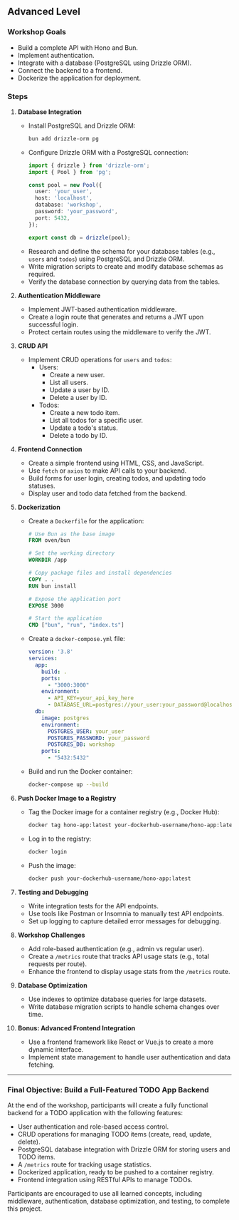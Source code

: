 ## Advanced Level

### Workshop Goals
- Build a complete API with Hono and Bun.
- Implement authentication.
- Integrate with a database (PostgreSQL using Drizzle ORM).
- Connect the backend to a frontend.
- Dockerize the application for deployment.

### Steps

1. **Database Integration**
   - Install PostgreSQL and Drizzle ORM:
     ```bash
     bun add drizzle-orm pg
     ```
   - Configure Drizzle ORM with a PostgreSQL connection:
     ```typescript
     import { drizzle } from 'drizzle-orm';
     import { Pool } from 'pg';

     const pool = new Pool({
       user: 'your_user',
       host: 'localhost',
       database: 'workshop',
       password: 'your_password',
       port: 5432,
     });

     export const db = drizzle(pool);
     ```
   - Research and define the schema for your database tables (e.g., `users` and `todos`) using PostgreSQL and Drizzle ORM.
   - Write migration scripts to create and modify database schemas as required.
   - Verify the database connection by querying data from the tables.

2. **Authentication Middleware**
   - Implement JWT-based authentication middleware.
   - Create a login route that generates and returns a JWT upon successful login.
   - Protect certain routes using the middleware to verify the JWT.

3. **CRUD API**
   - Implement CRUD operations for `users` and `todos`:
     - Users:
       - Create a new user.
       - List all users.
       - Update a user by ID.
       - Delete a user by ID.
     - Todos:
       - Create a new todo item.
       - List all todos for a specific user.
       - Update a todo's status.
       - Delete a todo by ID.

4. **Frontend Connection**
   - Create a simple frontend using HTML, CSS, and JavaScript.
   - Use `fetch` or `axios` to make API calls to your backend.
   - Build forms for user login, creating todos, and updating todo statuses.
   - Display user and todo data fetched from the backend.

5. **Dockerization**
   - Create a `Dockerfile` for the application:
     ```dockerfile
     # Use Bun as the base image
     FROM oven/bun

     # Set the working directory
     WORKDIR /app

     # Copy package files and install dependencies
     COPY . .
     RUN bun install

     # Expose the application port
     EXPOSE 3000

     # Start the application
     CMD ["bun", "run", "index.ts"]
     ```
   - Create a `docker-compose.yml` file:
     ```yaml
     version: '3.8'
     services:
       app:
         build: .
         ports:
           - "3000:3000"
         environment:
           - API_KEY=your_api_key_here
           - DATABASE_URL=postgres://your_user:your_password@localhost:5432/workshop
       db:
         image: postgres
         environment:
           POSTGRES_USER: your_user
           POSTGRES_PASSWORD: your_password
           POSTGRES_DB: workshop
         ports:
           - "5432:5432"
     ```
   - Build and run the Docker container:
     ```bash
     docker-compose up --build
     ```

6. **Push Docker Image to a Registry**
   - Tag the Docker image for a container registry (e.g., Docker Hub):
     ```bash
     docker tag hono-app:latest your-dockerhub-username/hono-app:latest
     ```
   - Log in to the registry:
     ```bash
     docker login
     ```
   - Push the image:
     ```bash
     docker push your-dockerhub-username/hono-app:latest
     ```

7. **Testing and Debugging**
   - Write integration tests for the API endpoints.
   - Use tools like Postman or Insomnia to manually test API endpoints.
   - Set up logging to capture detailed error messages for debugging.

8. **Workshop Challenges**
   - Add role-based authentication (e.g., admin vs regular user).
   - Create a `/metrics` route that tracks API usage stats (e.g., total requests per route).
   - Enhance the frontend to display usage stats from the `/metrics` route.

9. **Database Optimization**
   - Use indexes to optimize database queries for large datasets.
   - Write database migration scripts to handle schema changes over time.

10. **Bonus: Advanced Frontend Integration**
    - Use a frontend framework like React or Vue.js to create a more dynamic interface.
    - Implement state management to handle user authentication and data fetching.

---

### Final Objective: Build a Full-Featured TODO App Backend

At the end of the workshop, participants will create a fully functional backend for a TODO application with the following features:
- User authentication and role-based access control.
- CRUD operations for managing TODO items (create, read, update, delete).
- PostgreSQL database integration with Drizzle ORM for storing users and TODO items.
- A `/metrics` route for tracking usage statistics.
- Dockerized application, ready to be pushed to a container registry.
- Frontend integration using RESTful APIs to manage TODOs.

Participants are encouraged to use all learned concepts, including middleware, authentication, database optimization, and testing, to complete this project.
